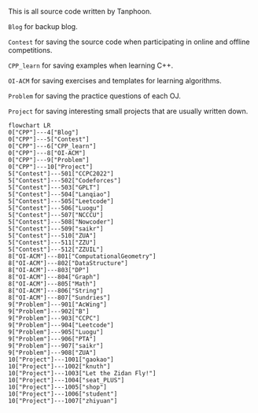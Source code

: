 This is all source code written by Tanphoon.

`Blog` for backup blog.

`Contest` for saving the source code when participating in online and offline competitions.

`CPP_learn` for saving examples when learning C++.

`OI-ACM` for saving exercises and templates for learning algorithms.

`Problem` for saving the practice questions of each OJ.

`Project` for saving interesting small projects that are usually written down.


```mermaid
flowchart LR
0["CPP"]---4["Blog"]
0["CPP"]---5["Contest"]
0["CPP"]---6["CPP_learn"]
0["CPP"]---8["OI-ACM"]
0["CPP"]---9["Problem"]
0["CPP"]---10["Project"]
5["Contest"]---501["CCPC2022"]
5["Contest"]---502["Codeforces"]
5["Contest"]---503["GPLT"]
5["Contest"]---504["Lanqiao"]
5["Contest"]---505["Leetcode"]
5["Contest"]---506["Luogu"]
5["Contest"]---507["NCCCU"]
5["Contest"]---508["Nowcoder"]
5["Contest"]---509["saikr"]
5["Contest"]---510["ZUA"]
5["Contest"]---511["ZZU"]
5["Contest"]---512["ZZUIL"]
8["OI-ACM"]---801["ComputationalGeometry"]
8["OI-ACM"]---802["DataStructure"]
8["OI-ACM"]---803["DP"]
8["OI-ACM"]---804["Graph"]
8["OI-ACM"]---805["Math"]
8["OI-ACM"]---806["String"]
8["OI-ACM"]---807["Sundries"]
9["Problem"]---901["AcWing"]
9["Problem"]---902["B"]
9["Problem"]---903["CCPC"]
9["Problem"]---904["Leetcode"]
9["Problem"]---905["Luogu"]
9["Problem"]---906["PTA"]
9["Problem"]---907["saikr"]
9["Problem"]---908["ZUA"]
10["Project"]---1001["gaokao"]
10["Project"]---1002["knuth"]
10["Project"]---1003["Let the Zidan Fly!"]
10["Project"]---1004["seat_PLUS"]
10["Project"]---1005["shop"]
10["Project"]---1006["student"]
10["Project"]---1007["zhiyuan"]
```